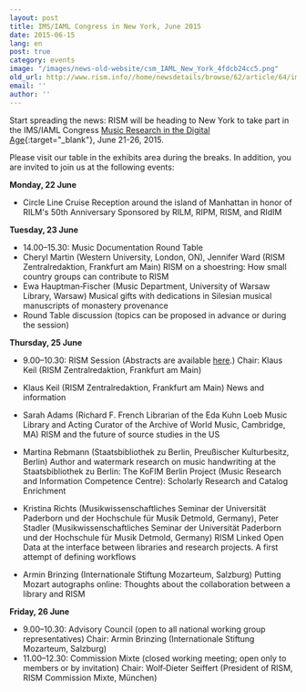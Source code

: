```yaml
---
layout: post
title: IMS/IAML Congress in New York, June 2015
date: 2015-06-15
lang: en
post: true
category: events
image: "/images/news-old-website/csm_IAML_New_York_4fdcb24cc5.png"
old_url: http://www.rism.info//home/newsdetails/browse/62/article/64/imsiaml-congress-in-new-york-june-2015.html
email: ''
author: ''
---
```



Start spreading the news: RISM will be heading to New York to take part in the IMS/IAML Congress [Music Research in the Digital Age](http://www.musiclibraryassoc.org/BlankCustom.asp?page=IAML_IMS_2015){:target="_blank"}, June 21-26, 2015.

Please visit our table in the exhibits area during the breaks. In addition, you are invited to join us at the following events:



**Monday, 22 June**

- Circle Line Cruise Reception around the island of Manhattan in honor of RILM's 50th Anniversary
Sponsored by RILM, RIPM, RISM, and RIdIM

**Tuesday, 23 June**

- 14.00–15.30: Music Documentation Round Table
- Cheryl Martin (Western University, London, ON), Jennifer Ward (RISM Zentralredaktion, Frankfurt am Main)
RISM on a shoestring: How small country groups can contribute to RISM
- Ewa Hauptman‐Fischer (Music Department, University of Warsaw Library, Warsaw)
Musical gifts with dedications in Silesian musical manuscripts of monastery provenance
- Round Table discussion (topics can be proposed in advance or during the session)


**Thursday, 25 June**

- 9.00–10.30: RISM Session (Abstracts are available [here](/publications/iaml-congresses/2015.html#c3139).)
Chair: Klaus Keil (RISM Zentralredaktion, Frankfurt am Main)

- Klaus Keil (RISM Zentralredaktion, Frankfurt am Main)
News and information
- Sarah Adams (Richard F. French Librarian of the Eda Kuhn Loeb Music Library and Acting Curator of the Archive of World Music, Cambridge, MA)
RISM and the future of source studies in the US
- Martina Rebmann (Staatsbibliothek zu Berlin, Preußischer Kulturbesitz, Berlin)
Author and watermark research on music handwriting at the Staatsbibliothek zu Berlin: The KoFIM Berlin Project (Music Research and Information Competence Centre): Scholarly Research and Catalog Enrichment
- Kristina Richts (Musikwissenschaftliches Seminar der Universität Paderborn und der Hochschule für Musik Detmold, Germany), Peter Stadler (Musikwissenschaftliches Seminar der Universität Paderborn und der Hochschule für Musik Detmold, Germany)
RISM Linked Open Data at the interface between libraries and research projects. A first attempt of defining workflows
- Armin Brinzing (Internationale Stiftung Mozarteum, Salzburg)
Putting Mozart autographs online: Thoughts about the collaboration between a library and RISM

**Friday, 26 June**

- 9.00–10.30: Advisory Council (open to all national working group representatives)
Chair: Armin Brinzing (Internationale Stiftung Mozarteum, Salzburg)
- 11.00–12.30: Commission Mixte (closed working meeting; open only to members or by invitation)
Chair: Wolf‐Dieter Seiffert (President of RISM, RISM Commission Mixte, München)



<script type="text/javascript">var switchTo5x=true;</script><script type="text/javascript" src="http://w.sharethis.com/button/buttons.js"></script><script type="text/javascript">stLight.options({publisher: "9b601438-1ce1-49d8-bfd7-9cff5df54c17", doNotHash: false, doNotCopy: false, hashAddressBar: false});</script>